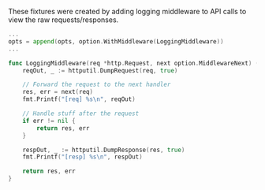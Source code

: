 These fixtures were created by adding logging middleware to API calls to view the raw requests/responses.

```go
...
opts = append(opts, option.WithMiddleware(LoggingMiddleware))
...

func LoggingMiddleware(req *http.Request, next option.MiddlewareNext) (res *http.Response, err error) {
    reqOut, _ := httputil.DumpRequest(req, true)

    // Forward the request to the next handler
    res, err = next(req)
    fmt.Printf("[req] %s\n", reqOut)

    // Handle stuff after the request
    if err != nil {
        return res, err
    }

    respOut, _ := httputil.DumpResponse(res, true)
    fmt.Printf("[resp] %s\n", respOut)

    return res, err
}
```
